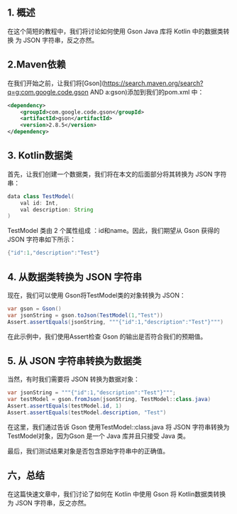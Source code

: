 ## 1. 概述

在这个简短的教程中，我们将讨论如何使用 Gson Java 库将 Kotlin 中的数据类转换 为 JSON 字符串，反之亦然。

## 2.Maven依赖

在我们开始之前，让我们将[Gson](https://search.maven.org/search?q=g:com.google.code.gson AND a:gson)添加到我们的pom.xml 中：

```xml
<dependency>
    <groupId>com.google.code.gson</groupId>
    <artifactId>gson</artifactId>
    <version>2.8.5</version>
</dependency>
```

## 3. Kotlin数据类

首先，让我们创建一个数据类，我们将在本文的后面部分将其转换为 JSON 字符串：

```java
data class TestModel(
    val id: Int,
    val description: String
)
```

TestModel 类由 2 个属性组成 ：id和name。因此，我们期望从 Gson 获得的 JSON 字符串如下所示：

```java
{"id":1,"description":"Test"}
```

## 4. 从数据类转换为 JSON 字符串

现在，我们可以使用 Gson将TestModel类的对象转换为 JSON：

```java
var gson = Gson()
var jsonString = gson.toJson(TestModel(1,"Test"))
Assert.assertEquals(jsonString, """{"id":1,"description":"Test"}""")
```

在此示例中，我们使用Assert检查 Gson 的输出是否符合我们的预期值。

## 5. 从 JSON 字符串转换为数据类

当然，有时我们需要将 JSON 转换为数据对象：

```java
var jsonString = """{"id":1,"description":"Test"}""";
var testModel = gson.fromJson(jsonString, TestModel::class.java)
Assert.assertEquals(testModel.id, 1)
Assert.assertEquals(testModel.description, "Test")
```

在这里，我们通过告诉 Gson 使用TestModel::class.java 将 JSON 字符串转换为TestModel对象，因为Gson 是一个 Java 库并且只接受 Java 类。

最后，我们测试结果对象是否包含原始字符串中的正确值。

## 六，总结

在这篇快速文章中，我们讨论了如何在 Kotlin 中使用 Gson 将 Kotlin数据类转换为 JSON 字符串，反之亦然。